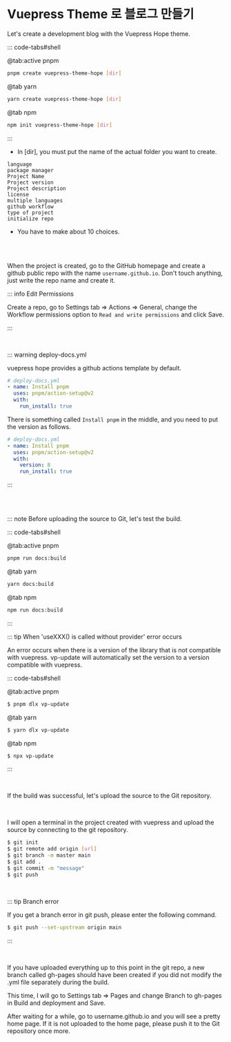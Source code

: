 # Vuepress Theme 로 블로그 만들기

Let's create a development blog with the Vuepress Hope theme.

::: code-tabs#shell

@tab:active pnpm

```bash
pnpm create vuepress-theme-hope [dir]
```

@tab yarn

```bash
yarn create vuepress-theme-hope [dir]
```

@tab npm

```bash
npm init vuepress-theme-hope [dir]
```

:::

- In [dir], you must put the name of the actual folder you want to create.

```
language
package manager
Project Name
Project version
Project description
license
multiple languages
github workflow
type of project
initialize repo
```

- You have to make about 10 choices.

<br/>
<br/>

When the project is created, go to the GitHub homepage and create a github public repo with the name `username.github.io`. Don't touch anything, just write the repo name and create it.

::: info Edit Permissions

Create a repo, go to Settings tab => Actions => General, change the Workflow permissions option to `Read and write permissions` and click Save.

:::

<br/>

::: warning deploy-docs.yml

vuepress hope provides a github actions template by default.

```yml
# deploy-docs.yml
- name: Install pnpm
  uses: pnpm/action-setup@v2
  with:
    run_install: true
```

There is something called `Install pnpm` in the middle, and you need to put the version as follows.

```yml
# deploy-docs.yml
- name: Install pnpm
  uses: pnpm/action-setup@v2
  with:
    version: 8
    run_install: true
```

:::

<br/> <br/>

::: note Before uploading the source to Git, let's test the build.

::: code-tabs#shell

@tab:active pnpm

```bash
pnpm run docs:build
```

@tab yarn

```bash
yarn docs:build
```

@tab npm

```bash
npm run docs:build
```

:::

::: tip When 'useXXX() is called without provider' error occurs

An error occurs when there is a version of the library that is not compatible with vuepress.
vp-update will automatically set the version to a version compatible with vuepress.

::: code-tabs#shell

@tab:active pnpm

```bash
$ pnpm dlx vp-update
```

@tab yarn

```bash
$ yarn dlx vp-update
```

@tab npm

```bash
$ npx vp-update
```

:::

<br/>

If the build was successful, let's upload the source to the Git repository.

<br/>

I will open a terminal in the project created with vuepress and upload the source by connecting to the git repository.

```sh
$ git init
$ git remote add origin [url]
$ git branch -m master main
$ git add .
$ git commit -m "message"
$ git push
```

<br/>

::: tip Branch error

If you get a branch error in git push, please enter the following command.

```sh
$ git push --set-upstream origin main
```

:::

<br/>

If you have uploaded everything up to this point in the git repo, a new branch called gh-pages should have been created if you did not modify the .yml file separately during the build.

This time, I will go to Settings tab => Pages and change Branch to gh-pages in Build and deployment and Save.

After waiting for a while, go to username.github.io and you will see a pretty home page. If it is not uploaded to the home page, please push it to the Git repository once more.
